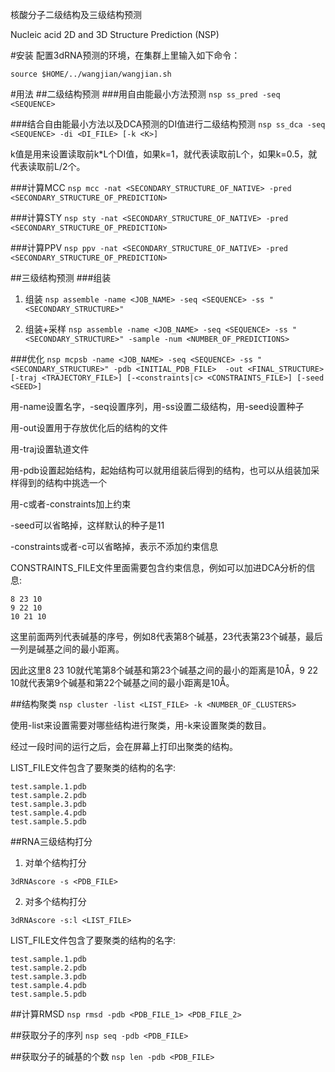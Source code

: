 核酸分子二级结构及三级结构预测

Nucleic acid 2D and 3D Structure Prediction (NSP)

#安装
配置3dRNA预测的环境，在集群上里输入如下命令：

`source $HOME/../wangjian/wangjian.sh`

#用法
##二级结构预测
###用自由能最小方法预测
`nsp ss_pred -seq <SEQUENCE>`

###结合自由能最小方法以及DCA预测的DI值进行二级结构预测
`nsp ss_dca -seq <SEQUENCE> -di <DI_FILE> [-k <K>]`

k值是用来设置读取前k*L个DI值，如果k=1，就代表读取前L个，如果k=0.5，就代表读取前L/2个。

###计算MCC
`nsp mcc -nat <SECONDARY_STRUCTURE_OF_NATIVE> -pred <SECONDARY_STRUCTURE_OF_PREDICTION>`

###计算STY
`nsp sty -nat <SECONDARY_STRUCTURE_OF_NATIVE> -pred <SECONDARY_STRUCTURE_OF_PREDICTION>`

###计算PPV
`nsp ppv -nat <SECONDARY_STRUCTURE_OF_NATIVE> -pred <SECONDARY_STRUCTURE_OF_PREDICTION>`

##三级结构预测
###组装
1. 组装
`nsp assemble -name <JOB_NAME> -seq <SEQUENCE> -ss "<SECONDARY_STRUCTURE>"`

2. 组装+采样
`nsp assemble -name <JOB_NAME> -seq <SEQUENCE> -ss "<SECONDARY_STRUCTURE>" -sample -num <NUMBER_OF_PREDICTIONS>`

###优化
`nsp mcpsb -name <JOB_NAME> -seq <SEQUENCE> -ss "<SECONDARY_STRUCTURE>" -pdb <INITIAL_PDB_FILE> 
-out <FINAL_STRUCTURE> [-traj <TRAJECTORY_FILE>] [-<constraints|c> <CONSTRAINTS_FILE>] [-seed <SEED>]`

用-name设置名字，-seq设置序列，用-ss设置二级结构，用-seed设置种子

用-out设置用于存放优化后的结构的文件

用-traj设置轨道文件

用-pdb设置起始结构，起始结构可以就用组装后得到的结构，也可以从组装加采样得到的结构中挑选一个

用-c或者-constraints加上约束

-seed可以省略掉，这样默认的种子是11

-constraints或者-c可以省略掉，表示不添加约束信息

CONSTRAINTS_FILE文件里面需要包含约束信息，例如可以加进DCA分析的信息:

    8 23 10
    9 22 10
    10 21 10

这里前面两列代表碱基的序号，例如8代表第8个碱基，23代表第23个碱基，最后一列是碱基之间的最小距离。

因此这里8 23 10就代笔第8个碱基和第23个碱基之间的最小的距离是10Å，9 22 10就代表第9个碱基和第22个碱基之间的最小距离是10Å。

##结构聚类
`nsp cluster -list <LIST_FILE> -k <NUMBER_OF_CLUSTERS>`

使用-list来设置需要对哪些结构进行聚类，用-k来设置聚类的数目。

经过一段时间的运行之后，会在屏幕上打印出聚类的结构。

LIST_FILE文件包含了要聚类的结构的名字:

    test.sample.1.pdb
    test.sample.2.pdb
    test.sample.3.pdb
    test.sample.4.pdb
    test.sample.5.pdb

##RNA三级结构打分
1. 对单个结构打分

`3dRNAscore -s <PDB_FILE>`

2. 对多个结构打分

`3dRNAscore -s:l <LIST_FILE>`

LIST_FILE文件包含了要聚类的结构的名字:

    test.sample.1.pdb
    test.sample.2.pdb
    test.sample.3.pdb
    test.sample.4.pdb
    test.sample.5.pdb

##计算RMSD
`nsp rmsd -pdb <PDB_FILE_1> <PDB_FILE_2>`

##获取分子的序列
`nsp seq -pdb <PDB_FILE>`

##获取分子的碱基的个数
`nsp len -pdb <PDB_FILE>`












